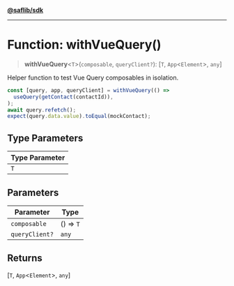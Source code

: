 [**@saflib/sdk**](../../../../index.md)

---

# Function: withVueQuery()

> **withVueQuery**\<`T`\>(`composable`, `queryClient?`): \[`T`, `App`\<`Element`\>, `any`\]

Helper function to test Vue Query composables in isolation.

```typescript
const [query, app, queryClient] = withVueQuery(() =>
  useQuery(getContact(contactId)),
);
await query.refetch();
expect(query.data.value).toEqual(mockContact);
```

## Type Parameters

| Type Parameter |
| -------------- |
| `T`            |

## Parameters

| Parameter      | Type      |
| -------------- | --------- |
| `composable`   | () => `T` |
| `queryClient?` | `any`     |

## Returns

\[`T`, `App`\<`Element`\>, `any`\]
